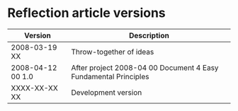 ﻿Reflection article versions
===========================

| Version            | Description                                                       |
|--------------------|-------------------------------------------------------------------|
| 2008-03-19 XX      | Throw-together of ideas                                           |
| 2008-04-12 00  1.0 | After project  2008-04 00  Document 4 Easy Fundamental Principles |
| XXXX-XX-XX XX      | Development version                                               |


